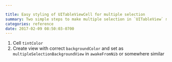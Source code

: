 ```yaml
---

title: Easy styling of UITableViewCell for multiple selection
summary: Two simple steps to make multiple selection in `UITableView` match the rest of your app design
categories: reference
date: 2017-02-09 08:50:03-0700
---
```



1. Cell `tintColor`
2. Create view with correct `backgroundColor` and set as `multipleSelectionBackgroundView` in `awakeFromNib` or somewhere similar